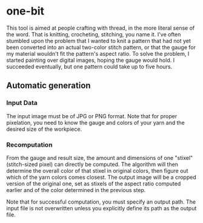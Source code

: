 # one-bit

This tool is aimed at people crafting with thread, in the more literal sense of the word. That is knitting, crocheting, stitching, you name it. 
I've often stumbled upon the problem that I wanted to knit a pattern that had not yet been converted into an actual two-color stitch pattern, or that the gauge for my material wouldn't fit the pattern's aspect ratio.
To solve the problem, I started painting over digital images, hoping the gauge would hold. I succeeded eventually, but one pattern could take up to five hours.

## Automatic generation

### Input Data
The input image must be of JPG or PNG format. Note that for proper pixelation, you need to know the gauge and colors of your yarn and the desired size of the workpiece. 

### Recomputation
From the gauge and result size, the amount and dimensions of one "stixel" (stitch-sized pixel) can directly be computed. 
The algorithm will then determine the overall color of that stixel in original colors, then figure out which of the yarn colors comes closest. 
The output image will be a cropped version of the original one, set as stixels of the aspect ratio computed earlier and of the color determined in the previous step. 

Note that for successful computation, you must specify an output path. The input file is not overwritten unless you explicitly define its path as the output file. 